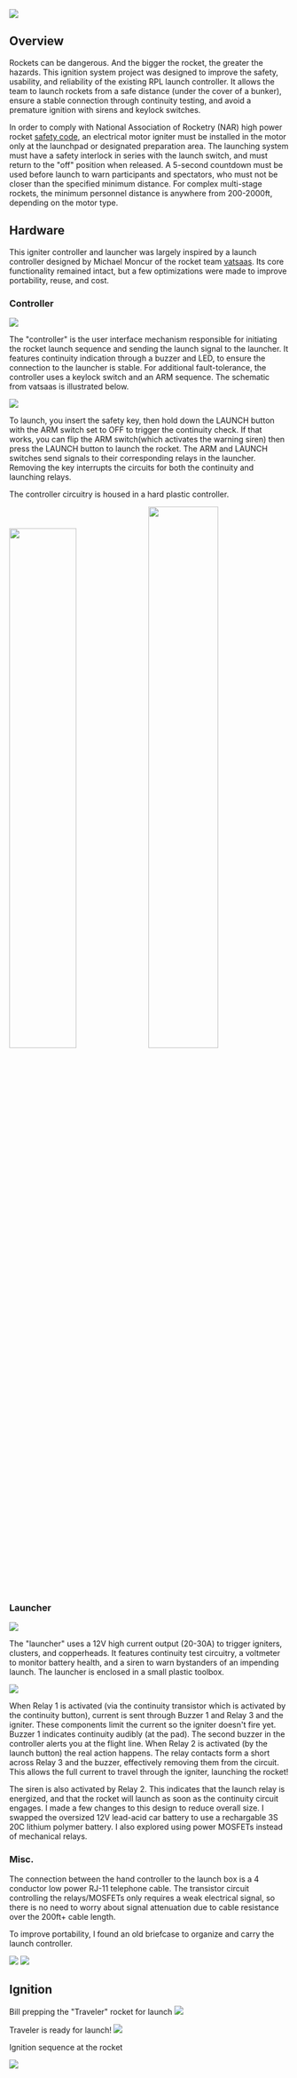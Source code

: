 <img src="http://niftyhedgehog.com/usc-rpl-ignition/images/launch_controller.jpg">

## Overview
Rockets can be dangerous. And the bigger the rocket, the greater the hazards. This ignition system project was designed to improve the safety, usability, and reliability of the existing RPL launch controller. It allows the team to launch rockets from a safe distance (under the cover of a bunker), ensure a stable connection through continuity testing, and avoid a premature ignition with sirens and keylock switches.

In order to comply with National Association of Rocketry (NAR) high power rocket [safety code](http://www.nar.org/safety-information/high-power-rocket-safety-code/), an electrical motor igniter must be installed in the motor only at the launchpad or designated preparation area. The launching system must have a safety interlock in series with the launch switch, and must return to the "off" position when released. A 5-second countdown must be used before launch to warn participants and spectators, who must not be closer than the specified minimum distance. For complex multi-stage rockets, the minimum personnel distance is anywhere from 200-2000ft, depending on the motor type.

## Hardware
This igniter controller and launcher was largely inspired by a launch controller designed by Michael Moncur of the rocket team [vatsaas](http://www.vatsaas.org/RTV/Support/relay/launcher.aspx). Its core functionality remained intact, but a few optimizations were made to improve portability, reuse, and cost.

### Controller
<img src="http://niftyhedgehog.com/usc-rpl-ignition/images/controller_top.jpg">

The "controller" is the user interface mechanism responsible for initiating the rocket launch sequence and sending the launch signal to the launcher. It features continuity indication through a buzzer and LED, to ensure the connection to the launcher is stable. For additional fault-tolerance, the controller uses a keylock switch and an ARM sequence. The schematic from vatsaas is illustrated below.

<img src="http://niftyhedgehog.com/usc-rpl-ignition/images/controller_schematic.gif">

To launch, you insert the safety key, then hold down the LAUNCH button with the ARM switch set to OFF to trigger the continuity check. If that works, you can flip the ARM switch(which activates the warning siren) then press the LAUNCH button to launch the rocket. The ARM and LAUNCH switches send signals to their corresponding relays in the launcher. Removing the key interrupts the circuits for both the continuity and launching relays.

The controller circuitry is housed in a hard plastic controller.

<img src="http://niftyhedgehog.com/usc-rpl-ignition/images/controller_left.jpg" width="49%">
<img src="http://niftyhedgehog.com/usc-rpl-ignition/images/controller_right.jpg" width="50%">


### Launcher
<img src="http://niftyhedgehog.com/usc-rpl-ignition/images/launcher.jpg">

The "launcher" uses a 12V high current output (20-30A) to trigger igniters, clusters, and copperheads. It features continuity test circuitry, a voltmeter to monitor battery health, and a siren to warn bystanders of an impending launch. The launcher is enclosed in a small plastic toolbox.

<img src="http://niftyhedgehog.com/usc-rpl-ignition/images/launcher_schematic.gif">

When Relay 1 is activated (via the continuity transistor which is activated by the continuity button), current is sent through Buzzer 1 and Relay 3 and the igniter. These components limit the current so the igniter doesn't fire yet. Buzzer 1 indicates continuity audibly (at the pad). The second buzzer in the controller alerts you at the flight line. When Relay 2 is activated (by the launch button) the real action happens. The relay contacts form a short across Relay 3 and the buzzer, effectively removing them from the circuit. This allows the full current to travel through the igniter, launching the rocket!

The siren is also activated by Relay 2. This indicates that the launch relay is energized, and that the rocket will launch as soon as the continuity circuit engages. I made a few changes to this design to reduce overall size. I swapped the oversized 12V lead-acid car battery to use a rechargable 3S 20C lithium polymer battery. I also explored using power MOSFETs instead of mechanical relays.

### Misc.
The connection between the hand controller to the launch box is a 4 conductor low power RJ-11 telephone cable. The transistor circuit controlling the relays/MOSFETs only requires a weak electrical signal, so there is no need to worry about signal attenuation due to cable resistance over the 200ft+ cable length. 

To improve portability, I found an old briefcase to organize and carry the launch controller.

<img src="http://niftyhedgehog.com/usc-rpl-ignition/images/launch_controller_case.jpg">

<img src="http://niftyhedgehog.com/usc-rpl-ignition/images/case_closed.jpg">


## Ignition
Bill prepping the "Traveler" rocket for launch
<img src="http://niftyhedgehog.com/usc-rpl-ignition/images/load_rocket.jpg">

Traveler is ready for launch!
<img src="http://niftyhedgehog.com/usc-rpl-ignition/images/traveler_rocket_mountain.jpg">

Ignition sequence at the rocket

<img src="http://niftyhedgehog.com/usc-rpl-ignition/images/liftoff.gif">
